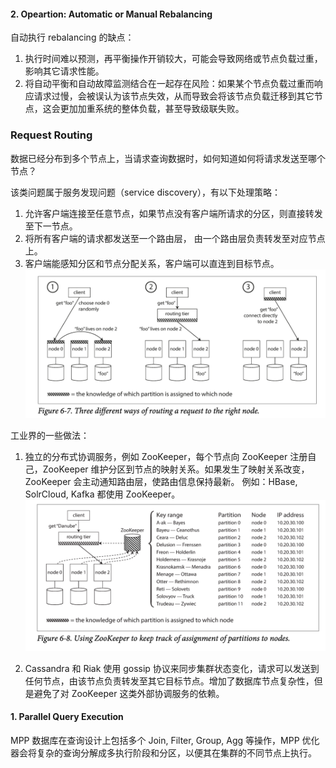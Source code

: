 #### 2. Opeartion: Automatic or Manual Rebalancing

自动执行 rebalancing 的缺点：
1. 执行时间难以预测，再平衡操作开销较大，可能会导致网络或节点负载过重，影响其它请求性能。
2. 将自动平衡和自动故障监测结合在一起存在风险：如果某个节点负载过重而响应请求过慢，会被误认为该节点失效，从而导致会将该节点负载迁移到其它节点，这会更加加重系统的整体负载，甚至导致级联失败。

### Request Routing
数据已经分布到多个节点上，当请求查询数据时，如何知道如何将请求发送至哪个节点？

该类问题属于服务发现问题（service discovery），有以下处理策略：
1. 允许客户端连接至任意节点，如果节点没有客户端所请求的分区，则直接转发至下一节点。
2. 将所有客户端的请求都发送至一个路由层， 由一个路由层负责转发至对应节点上。
3. 客户端能感知分区和节点分配关系，客户端可以直连到目标节点。
![图 3](assets/img_20230513-003913178.png)  


工业界的一些做法：
1. 独立的分布式协调服务，例如 ZooKeeper，每个节点向 ZooKeeper 注册自己，ZooKeeper 维护分区到节点的映射关系。如果发生了映射关系改变，ZooKeeper 会主动通知路由层，使路由信息保持最新。
	例如：HBase, SolrCloud, Kafka 都使用 ZooKeeper。
	![图 2](assets/img_20230513-003852289.png)  




2. Cassandra 和 Riak 使用 gossip 协议来同步集群状态变化，请求可以发送到任何节点，由该节点负责转发至其它目标节点。增加了数据库节点复杂性，但是避免了对 ZooKeeper 这类外部协调服务的依赖。

#### 1. Parallel Query Execution
MPP 数据库在查询设计上包括多个 Join, Filter, Group, Agg 等操作，MPP 优化器会将复杂的查询分解成多执行阶段和分区，以便其在集群的不同节点上执行。